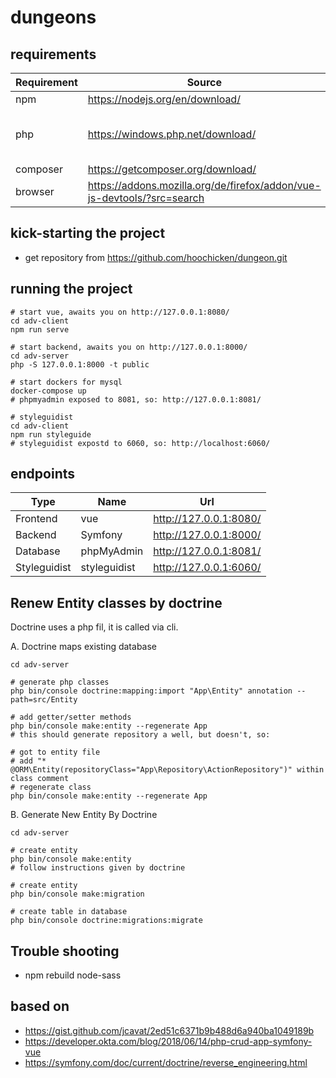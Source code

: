 # dungeons

## requirements

| Requirement | Source | Note |
| --- | --- | --- |
npm | <https://nodejs.org/en/download/> | 
php | <https://windows.php.net/download/> | php.ini mit folgenden aktivierten Modulen:<br />*extension=pdo_mysql<br />*extension=openssl
composer | <https://getcomposer.org/download/> | 
browser | https://addons.mozilla.org/de/firefox/addon/vue-js-devtools/?src=search |

## kick-starting the project

* get repository from <https://github.com/hoochicken/dungeon.git>

## running the project

```
# start vue, awaits you on http://127.0.0.1:8080/ 
cd adv-client
npm run serve

# start backend, awaits you on http://127.0.0.1:8000/
cd adv-server
php -S 127.0.0.1:8000 -t public

# start dockers for mysql
docker-compose up
# phpmyadmin exposed to 8081, so: http://127.0.0.1:8081/

# styleguidist
cd adv-client
npm run styleguide
# styleguidist expostd to 6060, so: http://localhost:6060/
```

## endpoints

| Type | Name | Url |
| --- | --- | --- |
Frontend | vue | <http://127.0.0.1:8080/>
Backend | Symfony | <http://127.0.0.1:8000/>
Database | phpMyAdmin | <http://127.0.0.1:8081/>
Styleguidist | styleguidist | <http://127.0.0.1:6060/>

## Renew Entity classes by doctrine

Doctrine uses a php fil, it is called via cli.

A. Doctrine maps existing database

~~~
cd adv-server

# generate php classes
php bin/console doctrine:mapping:import "App\Entity" annotation --path=src/Entity

# add getter/setter methods
php bin/console make:entity --regenerate App
# this should generate repository a well, but doesn't, so:

# got to entity file
# add "* @ORM\Entity(repositoryClass="App\Repository\ActionRepository")" within class comment
# regenerate class
php bin/console make:entity --regenerate App
~~~

B. Generate New Entity By Doctrine

~~~
cd adv-server

# create entity
php bin/console make:entity
# follow instructions given by doctrine

# create entity
php bin/console make:migration

# create table in database
php bin/console doctrine:migrations:migrate
~~~ 

## Trouble shooting

* npm rebuild node-sass

## based on

* <https://gist.github.com/jcavat/2ed51c6371b9b488d6a940ba1049189b>
* <https://developer.okta.com/blog/2018/06/14/php-crud-app-symfony-vue>
* <https://symfony.com/doc/current/doctrine/reverse_engineering.html>
